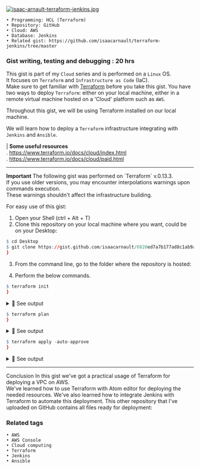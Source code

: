 [![isaac-arnault-terraform-jenkins.jpg](https://i.postimg.cc/XqYG160y/isaac-arnault-terraform-jenkins.jpg)](https://postimg.cc/tZ847fJX)

    • Programming: HCL (Terraform)
    • Repository: GitHub
    • Cloud: AWS
    • Database: Jenkins
    • Related gist: https://github.com/isaacarnault/terraform-jenkins/tree/master
  
### Gist writing, testing and debugging : 20 hrs

This gist is part of my `Cloud` series and is performed on a `Linux` OS.<br>
It focuses on `Terraform` and `Infrastructure as Code` (IaC).<br>
Make sure to get familiar with <a target="_blank" href="https://gist.github.com/isaacarnault/ed11132744fb3a1d554985477ef6cdcd">Terraform</a> before you take this gist.
You have two ways to deploy `Terraform`: either on your local machine, either in a remote virtual machine hosted on a 'Cloud' platform such as `AWS`.<br>

Throughout this gist, we will be using Terraform installed on our local machine.<br> 

We will learn how to deploy a `Terraform` infrastructure integrating with `Jenkins` and `Ansible`.

  | <b>Some useful resources</b><br>
. https://www.terraform.io/docs/cloud/index.html<br>
. https://www.terraform.io/docs/cloud/paid.html

<hr>
<b>Important</b>
The following gist was performed on `Terraform` v.0.13.3.<br>
If you use older versions, you may encounter interpolations warnings upon commands execution.<br>
These warnings shouldn't affect the infrastructure building.

For easy use of this gist:<br>

1. Open your Shell (ctrl + Alt + T)<br>
2. Clone this repository on your local machine where you want, could be on your Desktop:<br>

```r
$ cd Desktop
$ git clone https://gist.github.com/isaacarnault/6020ed7a7b177ad8c1ab9a285191669a
}
```
3. From the command line, go to the folder where the repository is hosted:<br>

4. Perform the below commands.

```r
$ terraform init
}
```
<details>
<summary>🔵 See output</summary>
<p>
  
[![isaac-arnault-terraform-1.png](https://i.postimg.cc/mrgryvFF/isaac-arnault-terraform-1.png)](https://postimg.cc/Wdxj2f82)

</p>
</details>

```r
$ terraform plan
}
```

<details>
<summary>🔵 See output</summary>
<p>
  
[![isaac-arnault-aws-2.png](https://i.postimg.cc/9FPF5md7/isaac-arnault-aws-2.png)](https://postimg.cc/tYTHFHmq)

</p>
</details>

```r
$ terraform apply -auto-approve
}
```

<details>
<summary>🔵 See output</summary>
<p>
  
[![isaac-arnault-terraform4.png](https://i.postimg.cc/8z1XkSY3/isaac-arnault-terraform4.png)](https://postimg.cc/PPRQKBTz)

</p>
</details>

<hr>
</b>Conclusion</b>
In this gist we've got a practical usage of Terraform for deploying a VPC on AWS.<br>
We've learned how to use Terraform with Atom editor for deploying the needed resources.
We've also learned how to integrate Jenkins with Terraform to automate this deployment.
This other repository that I've uploaded on GitHub contains all files ready for deployment:

### Related tags
    • AWS
    • AWS Console
    • Cloud computing
    • Terraform
    • Jenkins
    • Ansible
